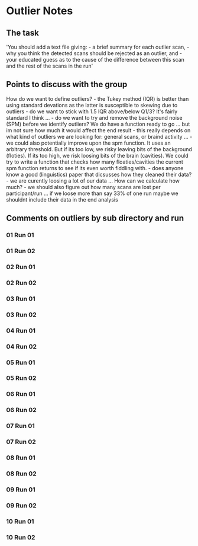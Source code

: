 # Outlier Notes

## The task
'You should add a text file giving:
        - a brief summary for each outlier scan, 
        - why you think the detected scans should be rejected as an outlier, and 
        - your educated guess as to the cause of the difference between this scan and the rest of the scans in the run'

## Points to discuss with the group
How do we want to define outliers? 
        - the Tukey method (IQR) is better than using standard devations as the latter is susceptible to skewing due to outliers
        - do we want to stick with 1.5 IQR above/below Q1/3? It's fairly standard I think ... 
        - do we want to try and remove the background noise (SPM) before we identify outliers? We do have a function ready to go ... but im not sure how much it would affect the end result
            - this really depends on what kind of outliers we are looking for: general scans, or braind activity ...
            - we could also potentially improve upon the spm function. It uses an arbitrary threshold. But if its too low, we risky leaving bits of the background (floties). If its too high, we risk loosing bits of the brain (cavities). We could try to write a function that checks how many floaties/cavities the current spm function returns to see if its even worth fiddling with. 
        - does anyone know a good (linguistics) paper that dicsusses how they cleaned their data?
        - we are curently loosing a lot of our data ... How can we calculate how much?
        - we should also figure out how many scans are lost per participant/run ... if we loose more than say 33% of one run maybe we shouldnt include their data in the end analysis

## Comments on outliers by sub directory and run

### 01 Run 01

### 01 Run 02

### 02 Run 01

### 02 Run 02

### 03 Run 01

### 03 Run 02

### 04 Run 01

### 04 Run 02

### 05 Run 01

### 05 Run 02

### 06 Run 01

### 06 Run 02

### 07 Run 01

### 07 Run 02

### 08 Run 01

### 08 Run 02

### 09 Run 01

### 09 Run 02

### 10 Run 01

### 10 Run 02